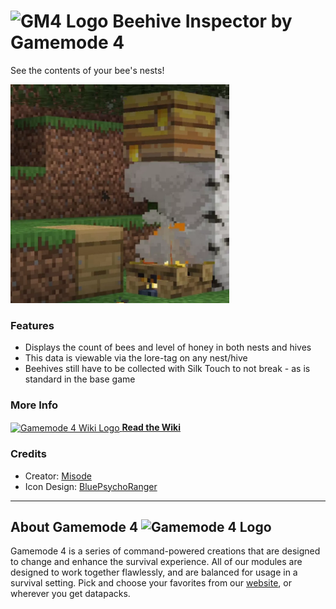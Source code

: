 # <img src="https://raw.githubusercontent.com/Gamemode4Dev/GM4_Datapacks/master/base/images/gm4_logo.png" alt="GM4 Logo" width="32" /> Beehive Inspector by Gamemode 4<!--$pmc:delete-->

See the contents of your bee's nests!<!--$pmc:headerSize-->

<img src="https://raw.githubusercontent.com/Gamemode4Dev/GM4_Datapacks/master/gm4_beehive_inspector/images/beehive_inspector.webp" alt="Beehive Inspector in action, by collecting a beehive and look at it in a players inventory" width="350"/>  <!--$modrinth:replaceWithVideo--> <!--$pmc:delete-->

### Features
- Displays the count of bees and level of honey in both nests and hives
- This data is viewable via the lore-tag on any nest/hive
- Beehives still have to be collected with Silk Touch to not break - as is standard in the base game

### More Info
[<img src="https://raw.githubusercontent.com/Gamemode4Dev/GM4_Datapacks/master/base/images/gm4_wiki_logo.png" alt="Gamemode 4 Wiki Logo" width="40" align="center"/> **Read the Wiki**](https://wiki.gm4.co/wiki/Beehive_Inspector)

### Credits
- Creator: [Misode](https://twitter.com/misode_)
- Icon Design: [BluePsychoRanger](https://twitter.com/BluPsychoRanger)

---
## About Gamemode 4 <img src="https://raw.githubusercontent.com/Gamemode4Dev/GM4_Datapacks/master/base/images/gm4_logo.png" alt="Gamemode 4 Logo" width="20"/>
Gamemode 4 is a series of command-powered creations that are designed to change and enhance the survival experience. All of our modules are designed to work together flawlessly, and are balanced for usage in a survival setting. Pick and choose your favorites from our [website](https://gm4.co), or wherever you get datapacks.